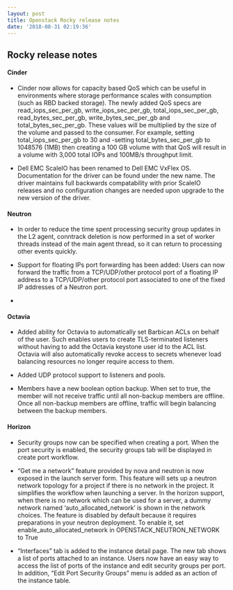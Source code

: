 ```yaml
---
layout: post
title: Openstack Rocky release notes
date: '2018-08-31 02:19:36'
---
```


##  Rocky release notes


#### Cinder 

- Cinder now allows for capacity based QoS which can be useful in environments where storage performance scales with consumption (such as RBD backed storage). The newly added QoS specs are read_iops_sec_per_gb, write_iops_sec_per_gb, total_iops_sec_per_gb, read_bytes_sec_per_gb, write_bytes_sec_per_gb and total_bytes_sec_per_gb. These values will be multiplied by the size of the volume and passed to the consumer. For example, setting total_iops_sec_per_gb to 30 and -setting total_bytes_sec_per_gb to 1048576 (1MB) then creating a 100 GB volume with that QoS will result in a volume with 3,000 total IOPs and 100MB/s throughput limit.


- Dell EMC ScaleIO has been renamed to Dell EMC VxFlex OS. Documentation for the driver can be found under the new name. The driver maintains full backwards compatability with prior ScaleIO releases and no configuration changes are needed upon upgrade to the new version of the driver.



#### Neutron


- In order to reduce the time spent processing security group updates in the L2 agent, conntrack deletion is now performed in a set of worker threads instead of the main agent thread, so it can return to processing other events quickly.

- Support for floating IPs port forwarding has been added: Users can now forward the traffic from a TCP/UDP/other protocol port of a floating IP address to a TCP/UDP/other protocol port associated to one of the fixed IP addresses of a Neutron port.

- 



#### Octavia 

- Added ability for Octavia to automatically set Barbican ACLs on behalf of the user. Such enables users to create TLS-terminated listeners without having to add the Octavia keystone user id to the ACL list. Octavia will also automatically revoke access to secrets whenever load balancing resources no longer require access to them.

- Added UDP protocol support to listeners and pools.

- Members have a new boolean option backup. When set to true, the member will not receive traffic until all non-backup members are offline. Once all non-backup members are offline, traffic will begin balancing between the backup members.



#### Horizon

- Security groups now can be specified when creating a port. When the port security is enabled, the security groups tab will be displayed in create port workflow.

-  “Get me a network” feature provided by nova and neutron is now exposed in the launch server form. This feature will sets up a neutron network topology for a project if there is no network in the project. It simplifies the workflow when launching a server. In the horizon support, when there is no network which can be used for a server, a dummy network named ‘auto_allocated_network’ is shown in the network choices. The feature is disabled by default because it requires preparations in your neutron deployment. To enable it, set enable_auto_allocated_network in OPENSTACK_NEUTRON_NETWORK to True

- “Interfaces” tab is added to the instance detail page. The new tab shows a list of ports attached to an instance. Users now have an easy way to access the list of ports of the instance and edit security groups per port. In addition, “Edit Port Security Groups” menu is added as an action of the instance table.


